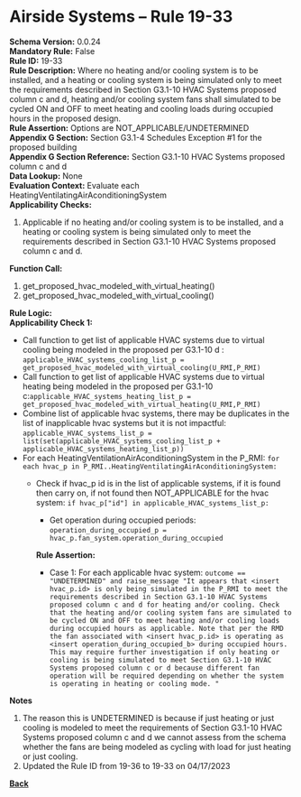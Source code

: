 # Airside Systems – Rule 19-33  
**Schema Version:** 0.0.24    
**Mandatory Rule:** False  
**Rule ID:** 19-33  
**Rule Description:** Where no heating and/or cooling system is to be installed, and a heating or cooling system is being simulated only to meet the requirements described in Section G3.1-10 HVAC Systems proposed column c and d, heating and/or cooling system fans shall simulated to be cycled ON and OFF to meet heating and cooling loads during occupied hours in the proposed design.  
**Rule Assertion:** Options are NOT_APPLICABLE/UNDETERMINED                                             
**Appendix G Section:** Section G3.1-4 Schedules Exception #1 for the proposed building  
**Appendix G Section Reference:** Section G3.1-10 HVAC Systems proposed column c and d  
**Data Lookup:** None  
**Evaluation Context:** Evaluate each HeatingVentilatingAirAconditioningSystem  
**Applicability Checks:**

1. Applicable if no heating and/or cooling system is to be installed, and a heating or cooling system is being simulated only to meet the requirements described in Section G3.1-10 HVAC Systems proposed column c and d.

**Function Call:** 

1. get_proposed_hvac_modeled_with_virtual_heating()
2. get_proposed_hvac_modeled_with_virtual_cooling()

**Rule Logic:**  
**Applicability Check 1:**
- Call function to get list of applicable HVAC systems due to virtual cooling being modeled in the proposed per G3.1-10 d : `applicable_HVAC_systems_cooling_list_p = get_proposed_hvac_modeled_with_virtual_cooling(U_RMI,P_RMI)`
- Call function to get list of applicable HVAC systems due to virtual heating being modeled in the proposed per G3.1-10 c:`applicable_HVAC_systems_heating_list_p = get_proposed_hvac_modeled_with_virtual_heating(U_RMI,P_RMI)`
- Combine list of applicable hvac systems, there may be duplicates in the list of inapplicable hvac systems but it is not impactful: `applicable_HVAC_systems_list_p = list(set(applicable_HVAC_systems_cooling_list_p + applicable_HVAC_systems_heating_list_p))`
- For each HeatingVentilationAirAconditioningSystem in the P_RMI: `for each hvac_p in P_RMI..HeatingVentilatingAirAconditioningSystem:`
    - Check if hvac_p id is in the list of applicable systems, if it is found then carry on, if not found then NOT_APPLICABLE for the hvac system: `if hvac_p["id"] in applicable_HVAC_systems_list_p:`   
        - Get operation during occupied periods: `operation_during_occupied_p = hvac_p.fan_system.operation_during_occupied`  

        **Rule Assertion:**  
        - Case 1: For each applicable hvac system: `outcome == "UNDETERMINED" and raise_message "It appears that <insert hvac_p.id> is only being simulated in the P_RMI to meet the requirements described in Section G3.1-10 HVAC Systems proposed column c and d for heating and/or cooling. Check that the heating and/or cooling system fans are simulated to be cycled ON and OFF to meet heating and/or cooling loads during occupied hours as applicable. Note that per the RMD the fan associated with <insert hvac_p.id> is operating as <insert operation_during_occupied_b> during occupied hours. This may require further investigation if only heating or cooling is being simulated to meet Section G3.1-10 HVAC Systems proposed column c or d because different fan operation will be required depending on whether the system is operating in heating or cooling mode. "`  
    
**Notes**  
1. The reason this is UNDETERMINED is because if just heating or just cooling is modeled to meet the requirements of Section G3.1-10 HVAC Systems proposed column c and d we cannot assess from the schema whether the fans are being modeled as cycling with load for just heating or just cooling.
2. Updated the Rule ID from 19-36 to 19-33 on 04/17/2023

**[Back](../_toc.md)**